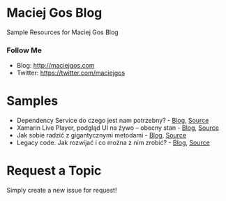 # Maciej Gos Blog
Sample Resources for Maciej Gos Blog

### Follow Me
* Blog: http://maciejgos.com
* Twitter: https://twitter.com/maciejgos

# Samples
* Dependency Service do czego jest nam potrzebny? - [Blog](http://maciejgos.com/dependency-service-do-czego-jest-nam-potrzebny/), [Source](../master/BatteryStatusApp) 
* Xamarin Live Player, podgląd UI na żywo – obecny stan - [Blog](http://maciejgos.com/xamarin-live-player-obecny-stan/), [Source](../master/LivePlayerDemo)
* Jak sobie radzić z gigantycznymi metodami - [Blog](http://maciejgos.com/jak-sobie-radzic-z-gigantycznymi-metodami/), [Source](../master/HowToDealWithLegacyCode/huge_methods)
* Legacy code. Jak rozwijać i co można z nim zrobić? - [Blog](http://maciejgos.com/jak-rozwijac-legacy-code/), [Source](../master/HowToDealWithLegacyCode/NewFeatures/)

# Request a Topic
Simply create a new issue for request!